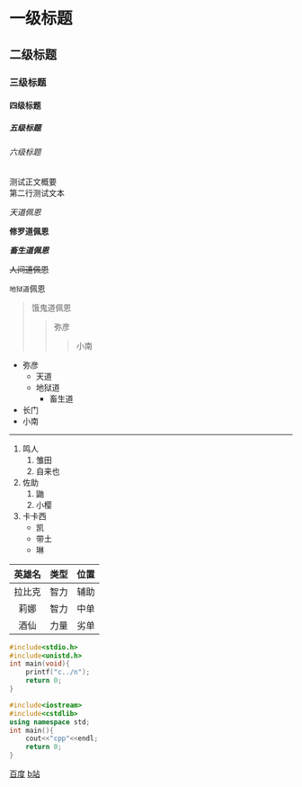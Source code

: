 # 一级标题

## 二级标题

### 三级标题 

#### 四级标题

##### 五级标题

###### 六级标题

测试正文概要<br>
第二行测试文本

*天道佩恩*

**修罗道佩恩**

***畜生道佩恩***

~~人间道佩恩~~

`地狱道`佩恩

> 饿鬼道佩恩
>> 弥彦
>>> 小南

* 弥彦
	* 天道
	* 地狱道
		* 畜生道
* 长门
* 小南

----------

1. 鸣人
	1. 雏田
	2. 自来也
2. 佐助
	1. 鼬
	2. 小樱
3. 卡卡西
	* 凯
	* 带土
	* 琳

英雄名|类型|位置
:--:|:--:|:--:
拉比克|智力|辅助
莉娜|智力|中单
酒仙|力量|劣单

```c
#include<stdio.h>
#include<unistd.h>
int main(void){
	printf("c../n");
	return 0;
}
```

```cpp
#include<iostream>
#include<cstdlib>
using namespace std;
int main(){
	cout<<"cpp"<<endl;
	return 0;
}
```
[百度](https://www.baidu.com "点击跳转")
[b站](https://www.bilibili.com "点击不跳转")

